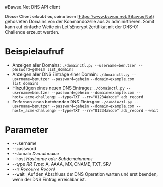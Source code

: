 #Bawue.Net DNS API client

Dieser Client erlaubt es, seine beim [https://www.bawue.net/](Bawue.Net) gehosteten Domains von der Kommandozeile aus zu administrieren.
Somit kann auf einfache Weite ein Let'sEncrypt Zertifikat mit der DNS-01 Challenge erzeugt werden.


Beispielaufruf
==============

 * Anzeigen aller Domains:
   `./domainctl.py --username=benutzer --password=geheim list_domains`
 * Anzeigen aller DNS Einträge einer Domain:
   `./domainctl.py --username=benutzer --password=geheim --domain=example.com list_domains`
 * Hinzufügen eines neuen DNS Eintrages:
   `./domainctl.py --username=benutzer --password=geheim --domain=example.com --host=_acme-challenge --type=TXT --rr="01234abcde" add_record`
 * Entfernen eines betehenden DNS Eintrages:
   `./domainctl.py --username=benutzer --password=geheim --domain=example.com --host=_acme-challenge --type=TXT --rr="01234abcde" add_record --wait`


Parameter
=========

 * --username
 * --password
 * --domain _Domainname_
 * --host _Hostname oder Subdomainname_
 * --type _RR Type_: A, AAAA, MX, CNAME, TXT, SRV
 * --rr _Resource Record_
 * --wait _Auf den Abschluss der DNS Operation warten und erst beenden, wenn der DNS Eintrag erreichbar ist.
